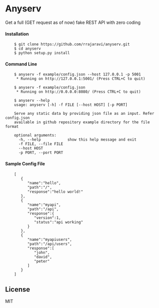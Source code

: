 # Anyserv
Get a full (GET request as of now) fake REST API with zero coding

#### Installation

        $ git clone https://github.com/rrajaravi/anyserv.git
        $ cd anyserv
        $ python setup.py install

#### Command Line

        $ anyserv -f example/config.json --host 127.0.0.1 -p 5001
         * Running on http://127.0.0.1:5001/ (Press CTRL+C to quit)

        $ anyserv -f example/config.json 
         * Running on http://0.0.0.0:8080/ (Press CTRL+C to quit)
         
        $ anyserv --help
        usage: anyserv [-h] -f FILE [--host HOST] [-p PORT]

        Serve any static data by providing json file as an input. Refer config.json
        available in github repository example directory for the file format

        optional arguments:
          -h, --help            show this help message and exit
          -f FILE, --file FILE
          --host HOST
          -p PORT, --port PORT         
         
#### Sample Config File

        [  
           {  
              "name":"hello",
              "path":"/",
              "response":"hello world!"
           },
           {  
              "name":"myapi",
              "path":"/api",
              "response":{  
                 "version":1,
                 "status":"api working"
              }
           },
           {  
              "name":"myapiusers",
              "path":"/api/users",
              "response":[  
                 "john",
                 "david",
                 "peter"
              ]
           }
        ]

## License
MIT
